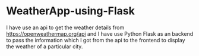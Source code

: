 # WeatherApp-using-Flask

I have use an api to get the weather details from https://openweathermap.org/api and I have use Python Flask as an backend to pass the information
which I got from the api to the frontend to display the weather of a particular city.
